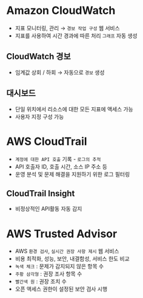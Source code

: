 # Amazon CloudWatch

-   지표 모니터링, 관리 → `경보 작업 구성` 웹 서비스
-   지표를 사용하여 시간 경과에 따른 처리 `그래프` 자동 생성

## CloudWatch 경보

-   임계값 상회 / 하회 → 자동으로 `경보` 생성

## 대시보드

-   단일 위치에서 리소스에 대한 모든 지표에 액세스 가능
-   사용자 지정 구성 가능

# AWS CloudTrail

-   `계정에 대한 API 호출` 기록 - `로그의 추적`
-   API 호출자 ID, 호출 시간, 소스 IP 주소 등
-   운영 분석 및 문제 해결을 지원하기 위한 로그 필터링

## CloudTrail Insight

-   비정상적인 API활동 자동 감지

# AWS Trusted Advisor

-   AWS `환경 검사`, `실시간 권장 사항 제시` 웹 서비스
-   비용 최적화, 성능, 보안, 내결함성, 서비스 한도 비교
-   `녹색 체크` : 문제가 감지되지 않은 항목 수
-   `주황 삼각형` : 권장 조사 항목 수
-   `빨간색 원` : 권장 조치 수
-   오픈 액세스 권한이 설정된 보안 검사 시행